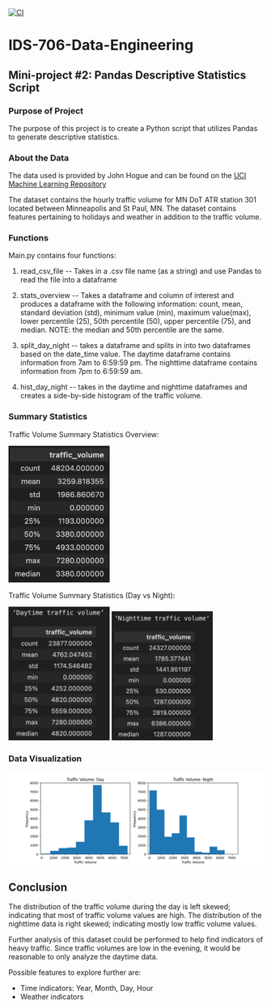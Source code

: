 [![CI](https://github.com/nogibjj/Alex_Ackerman_IDS706_Assignment2/actions/workflows/cicd.yml/badge.svg)](https://github.com/nogibjj/Alex_Ackerman_IDS706_Assignment2/actions/workflows/cicd.yml)

# IDS-706-Data-Engineering

## Mini-project #2: Pandas Descriptive Statistics Script

### Purpose of Project
The purpose of this project is to create a Python script that utilizes Pandas to generate descriptive statistics.

### About the Data
The data used is provided by John Hogue and can be found on the [UCI Machine Learning Repository](https://archive.ics.uci.edu/dataset/492/metro+interstate+traffic+volume)

The dataset contains the hourly traffic volume for MN DoT ATR station 301 located between Minneapolis and St Paul, MN. The dataset contains features pertaining to holidays and weather in addition to the traffic volume. 

### Functions
Main.py contains four functions:
1. read_csv_file -- Takes in a .csv file name (as a string) and use Pandas to read the file into a dataframe

2. stats_overview -- Takes a dataframe and column of interest and produces a dataframe with the following information: count, mean, standard deviation (std), minimum value (min), maximum value(max), lower percentile (25), 50th percentile (50), upper percentile (75), and median. NOTE: the median and 50th percentile are the same.

3. split_day_night -- takes a dataframe and splits in into two dataframes based on the date_time value. The daytime dataframe contains information from 7am to 6:59:59 pm. The nighttime dataframe contains information from 7pm to 6:59:59 am.

4. hist_day_night -- takes in the daytime and nighttime dataframes and creates a side-by-side histogram of the traffic volume.

### Summary Statistics

Traffic Volume Summary Statistics Overview:

<img src="image.png" alt="alt text" width="200">
<!-- ![alt text](image.png){: width="200"} -->


Traffic Volume Summary Statistics (Day vs Night):

<img src="image-1.png" alt="alt text" width="200">

<img src="image-2.png" alt="alt text" width="200">
<!-- ![alt text](image-1.png){: width="200"}  
![alt text](image-2.png){: width="200"} -->

### Data Visualization

![alt text](Figure/Traffic.png)

## Conclusion

The distribution of the traffic volume during the day is left skewed; indicating that most of traffic volume values are high. The distribution of the nighttime data is right skewed; indicating mostly low traffic volume values. 

Further analysis of this dataset could be performed to help find indicators of heavy traffic. Since traffic volumes are low in the evening, it would be reasonable to only analyze the daytime data.

Possible features to explore further are:
- Time indicators: Year, Month, Day, Hour
- Weather indicators

  
